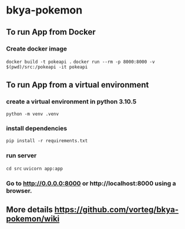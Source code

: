 # bkya-pokemon

## To run App from Docker

### Create docker image

`docker build -t pokeapi .`
`docker run --rm -p 8000:8000 -v $(pwd)/src:/pokeapi -it pokeapi`

## To run App from a virtual environment

### create a virtual environment in python 3.10.5

`python -m venv .venv`

### install dependencies

`pip install -r requirements.txt`

### run server

`cd src`
`uvicorn app:app`

### Go to http://0.0.0.0:8000 or http://localhost:8000 using a browser.

## More details https://github.com/vorteg/bkya-pokemon/wiki
